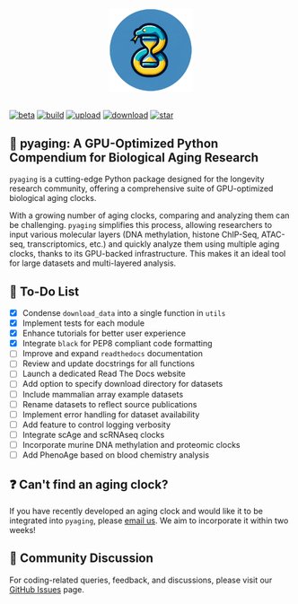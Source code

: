 <p align="center">
  <img height="150" src="logo.png" />
</p>

##

[![beta](https://img.shields.io/badge/status-beta-yellow)](https://github.com/rsinghlab/pyaging)
[![build](https://github.com/rsinghlab/pyaging/actions/workflows/ci-cd.yml/badge.svg)](https://github.com/rsinghlab/pyaging/actions/workflows/ci-cd.yml)
[![upload](https://img.shields.io/pypi/v/pyaging?logo=PyPI)](https://pypi.org/project/pyaging/) 
[![download](https://static.pepy.tech/badge/pyaging)](https://pepy.tech/project/pyaging)
[![star](https://img.shields.io/github/stars/rsinghlab/pyaging?logo=GitHub&color=red)](https://github.com/rsinghlab/pyaging/stargazers)

<!--
[![documentation](https://readthedocs.org/projects/pyaging/badge/?version=latest)](https://pyaging.readthedocs.io/en/latest/)
-->

## 🐍 **pyaging**: A GPU-Optimized Python Compendium for Biological Aging Research

`pyaging` is a cutting-edge Python package designed for the longevity research community, offering a comprehensive suite of GPU-optimized biological aging clocks.

<!--
[Installation](https://pyaging.readthedocs.io/en/latest/installation.html) - [Quick Start](https://pyaging.readthedocs.io/en/latest/quickstart.html) - [Tutorials](https://pyaging.readthedocs.io/en/latest/tutorials.html) - [API Reference](https://pyaging.readthedocs.io/en/latest/api.html) - [Citation](https://www.sciencedirect.com/science/article/pii/S0092867421015774?via%3Dihub) - [Theoretical Background](https://pyaging.readthedocs.io/en/latest/theory.html)
-->

With a growing number of aging clocks, comparing and analyzing them can be challenging. `pyaging` simplifies this process, allowing researchers to input various molecular layers (DNA methylation, histone ChIP-Seq, ATAC-seq, transcriptomics, etc.) and quickly analyze them using multiple aging clocks, thanks to its GPU-backed infrastructure. This makes it an ideal tool for large datasets and multi-layered analysis.

## 📝 To-Do List

- [X] Condense `download_data` into a single function in `utils`
- [X] Implement tests for each module 
- [X] Enhance tutorials for better user experience
- [X] Integrate `black` for PEP8 compliant code formatting
- [ ] Improve and expand `readthedocs` documentation
- [ ] Review and update docstrings for all functions
- [ ] Launch a dedicated Read The Docs website
- [ ] Add option to specify download directory for datasets
- [ ] Include mammalian array example datasets
- [ ] Rename datasets to reflect source publications
- [ ] Implement error handling for dataset availability
- [ ] Add feature to control logging verbosity
- [ ] Integrate scAge and scRNAseq clocks
- [ ] Incorporate murine DNA methylation and proteomic clocks
- [ ] Add PhenoAge based on blood chemistry analysis

## ❓ Can't find an aging clock?

If you have recently developed an aging clock and would like it to be integrated into `pyaging`, please [email us](lucas_camillo@alumni.brown.edu). We aim to incorporate it within two weeks!

## 💬 Community Discussion
For coding-related queries, feedback, and discussions, please visit our [GitHub Issues](https://github.com/rsinghlab/pyaging/issues) page.
